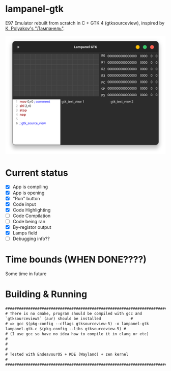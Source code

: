 # lampanel-gtk
E97 Emulator rebuilt from scratch in C + GTK 4 (gtksourceview), inspired by [K. Polyakov's "Лампанель"](https://kpolyakov.spb.ru/prog/lamp.htm).

![Current Lampanel view](https://github.com/den0620/lampanel-gtk/blob/main/lampanel-gtk.png)

# Current status

- [x] App is compiling
- [x] App is opening
- [x] "Run" button
- [x] Code input
- [x] Code Highlighting
- [ ] Code Compilation
- [ ] Code being ran
- [x] By-registor output
- [x] Lamps field
- [ ] Debugging info??

# Time bounds (WHEN DONE????)
Some time in future

# Building & Running
```
#####################################################################################################################
# There is no cmake, program should be compiled with gcc and `gtksourceview5` (aur) should be installed             #
# => gcc $(pkg-config --cflags gtksourceview-5) -o lampanel-gtk lampanel-gtk.c $(pkg-config --libs gtksourceview-5) #
# (I use gcc so have no idea how to compile it in clang or etc)                                                     #
#                                                                                                                   #
# Tested with EndeavourOS + KDE (Wayland) + zen kernel                                                              #
#####################################################################################################################
```


